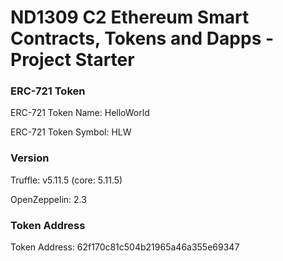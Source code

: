 # ND1309 C2 Ethereum Smart Contracts, Tokens and Dapps - Project Starter

### ERC-721 Token
ERC-721 Token Name:    HelloWorld

ERC-721 Token Symbol:  HLW

### Version
Truffle:        v5.11.5 (core: 5.11.5)

OpenZeppelin:   2.3

### Token Address
Token Address: 62f170c81c504b21965a46a355e69347
